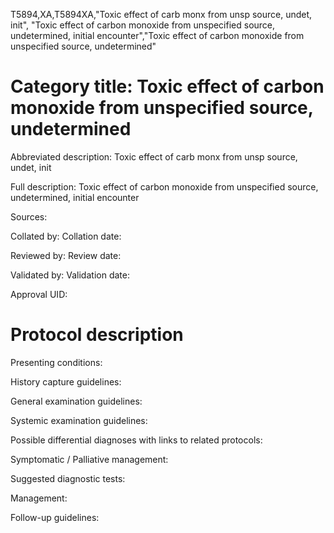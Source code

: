 T5894,XA,T5894XA,"Toxic effect of carb monx from unsp source, undet, init", "Toxic effect of carbon monoxide from unspecified source, undetermined, initial encounter","Toxic effect of carbon monoxide from unspecified source, undetermined"
# Category title: Toxic effect of carbon monoxide from unspecified source, undetermined

Abbreviated description: Toxic effect of carb monx from unsp source, undet, init

Full description: Toxic effect of carbon monoxide from unspecified source, undetermined, initial encounter

Sources:

Collated by:
Collation date:

Reviewed by:
Review date:

Validated by:
Validation date:

Approval UID:

# Protocol description

Presenting conditions:

History capture guidelines:

General examination guidelines:

Systemic examination guidelines:

Possible differential diagnoses with links to related protocols:

Symptomatic / Palliative management:

Suggested diagnostic tests:

Management:

Follow-up guidelines:
